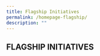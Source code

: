 ```yaml
---
title: Flagship Initiatives
permalink: /homepage-flagship/
description: ""
---
```

## FLAGSHIP INITIATIVES

